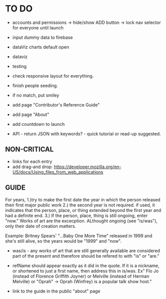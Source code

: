 # TO DO
* accounts and permissions
    -> hide/show ADD button
    -> lock nav selector for everyone until launch
    
* input dummy data to firebase

* dataViz charts default open
* dataviz

* testing

* check responsive layout for everything.
* finish people seeding.
 - if no match, put smiley

* add page "Contributor's Reference Guide"
* add page "About"
* add countdown to launch

* API - return JSON with keywords? - quick tutorial or read-up suggested.


## NON-CRITICAL
* links for each entry
* add drag-and drop: https://developer.mozilla.org/en-US/docs/Using_files_from_web_applications


## GUIDE
For years, 
1.)try to make the first date the year in which the person released their first major public work 
2.) the second year is not required. if used, it indicates that the person, place, or thing extended beyond the first year and had a definite end. 
3.) If the person, place, thing is still ongoing, enter "now." Works of art are the excecption. ALthought ongoing (see "is/was"), only their date of creation matters. 

Example: Britney Spears' "...Baby One More Time" released in 1999 and she's still alive, so the years would be "1999" and "now".

* was/is - any works of art that are still generally available are considered part of the present and therefore should be refered to with "is" or "are." 

* refName should appear exactly as it did in the quote. If it is a nickname, or shortened to just a first name, then address this in is/was. Ex" Flo Jo (instead of Florence Griffith Joyner) or Melville (instead of Herman Melville)
or "Oprah" -> Oprah (Winfrey) is a popular talk show host."

* link to the guide in the public "about" page


